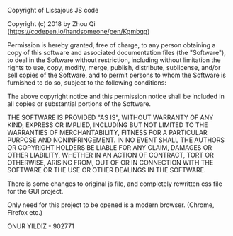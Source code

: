 Copyright of Lissajous JS code

Copyright (c) 2018 by Zhou Qi (https://codepen.io/handsomeone/pen/Kgmbqg)


Permission is hereby granted, free of charge, to any person obtaining a copy of this software and associated documentation files (the "Software"), to deal in the Software without restriction, including without limitation the rights to use, copy, modify, merge, publish, distribute, sublicense, and/or sell copies of the Software, and to permit persons to whom the Software is furnished to do so, subject to the following conditions:

The above copyright notice and this permission notice shall be included in all copies or substantial portions of the Software.

THE SOFTWARE IS PROVIDED "AS IS", WITHOUT WARRANTY OF ANY KIND, EXPRESS OR IMPLIED, INCLUDING BUT NOT LIMITED TO THE WARRANTIES OF MERCHANTABILITY, FITNESS FOR A PARTICULAR PURPOSE AND NONINFRINGEMENT. IN NO EVENT SHALL THE AUTHORS OR COPYRIGHT HOLDERS BE LIABLE FOR ANY CLAIM, DAMAGES OR OTHER LIABILITY, WHETHER IN AN ACTION OF CONTRACT, TORT OR OTHERWISE, ARISING FROM, OUT OF OR IN CONNECTION WITH THE SOFTWARE OR THE USE OR OTHER DEALINGS IN THE SOFTWARE.

There is some changes to original js file, and completely rewritten css file for the GUI project.

Only need for this project to be opened is a modern browser. (Chrome, Firefox etc.)

ONUR YILDIZ - 902771
